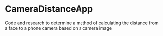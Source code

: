 # CameraDistanceApp
Code and research to determine a method of calculating the distance from a face to a phone camera based on a camera image
